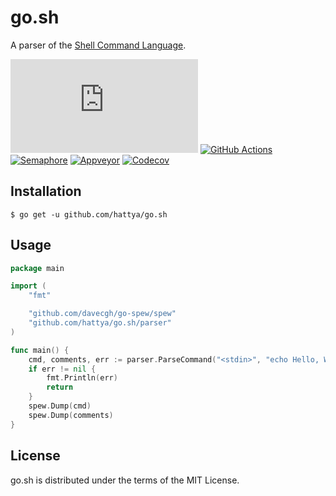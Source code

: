 # go.sh

A parser of the [Shell Command Language](https://pubs.opengroup.org/onlinepubs/9699919799/utilities/V3_chap02.html).

[![pkg.go.dev](https://pkg.go.dev/badge/github.com/hattya/go.sh)](https://pkg.go.dev/github.com/hattya/go.sh)
[![GitHub Actions](https://github.com/hattya/go.sh/workflows/CI/badge.svg)](https://github.com/hattya/go.sh/actions?query=workflow:CI)
[![Semaphore](https://semaphoreci.com/api/v1/hattya/go-sh/branches/master/badge.svg)](https://semaphoreci.com/hattya/go-sh)
[![Appveyor](https://ci.appveyor.com/api/projects/status/ptsv6es9dq1nt3k9/branch/master?svg=true)](https://ci.appveyor.com/project/hattya/go-sh)
[![Codecov](https://codecov.io/gh/hattya/go.sh/branch/master/graph/badge.svg)](https://codecov.io/gh/hattya/go.sh)


## Installation

```console
$ go get -u github.com/hattya/go.sh
```


## Usage

```go
package main

import (
	"fmt"

	"github.com/davecgh/go-spew/spew"
	"github.com/hattya/go.sh/parser"
)

func main() {
	cmd, comments, err := parser.ParseCommand("<stdin>", "echo Hello, World!")
	if err != nil {
		fmt.Println(err)
		return
	}
	spew.Dump(cmd)
	spew.Dump(comments)
}
```


## License

go.sh is distributed under the terms of the MIT License.
